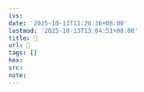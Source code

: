 ```yaml
---
ivs:
date: '2025-10-13T11:26:36+08:00'
lastmod: '2025-10-13T13:04:51+08:00'
title: 󰑼
url: 󰑼
tags: []
hex: 
src:
note:
---
```

